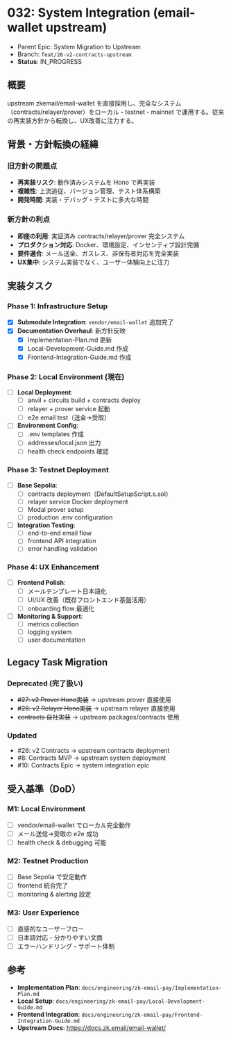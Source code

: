 # 032: System Integration (email-wallet upstream)

- Parent Epic: System Migration to Upstream
- Branch: `feat/26-v2-contracts-upstream`
- **Status**: IN_PROGRESS

## 概要
upstream zkemail/email-wallet を直接採用し、完全なシステム（contracts/relayer/prover）をローカル・testnet・mainnet で運用する。従来の再実装方針から転換し、UX改善に注力する。

## 背景・方針転換の経緯
### 旧方針の問題点
- **再実装リスク**: 動作済みシステムを Hono で再実装 
- **複雑性**: 上流追従、バージョン管理、テスト体系構築
- **開発時間**: 実装・デバッグ・テストに多大な時間

### 新方針の利点  
- **即座の利用**: 実証済み contracts/relayer/prover 完全システム
- **プロダクション対応**: Docker、環境設定、インセンティブ設計完備
- **要件適合**: メール送金、ガスレス、非保有者対応を完全実装
- **UX集中**: システム実装でなく、ユーザー体験向上に注力

## 実装タスク

### Phase 1: Infrastructure Setup
- [x] **Submodule Integration**: `vendor/email-wallet` 追加完了
- [x] **Documentation Overhaul**: 新方針反映
  - [x] Implementation-Plan.md 更新
  - [x] Local-Development-Guide.md 作成 
  - [x] Frontend-Integration-Guide.md 作成

### Phase 2: Local Environment (現在)
- [ ] **Local Deployment**: 
  - [ ] anvil + circuits build + contracts deploy
  - [ ] relayer + prover service 起動
  - [ ] e2e email test（送金→受取）
- [ ] **Environment Config**:
  - [ ] .env templates 作成
  - [ ] addresses/local.json 出力
  - [ ] health check endpoints 確認

### Phase 3: Testnet Deployment  
- [ ] **Base Sepolia**:
  - [ ] contracts deployment（DefaultSetupScript.s.sol）
  - [ ] relayer service Docker deployment
  - [ ] Modal prover setup
  - [ ] production .env configuration
- [ ] **Integration Testing**:
  - [ ] end-to-end email flow
  - [ ] frontend API integration
  - [ ] error handling validation

### Phase 4: UX Enhancement
- [ ] **Frontend Polish**:
  - [ ] メールテンプレート日本語化
  - [ ] UI/UX 改善（既存フロントエンド基盤活用）
  - [ ] onboarding flow 最適化
- [ ] **Monitoring & Support**:
  - [ ] metrics collection
  - [ ] logging system
  - [ ] user documentation

## Legacy Task Migration

### Deprecated (完了扱い)
- ~~#27: v2 Prover Hono実装~~ → upstream prover 直接使用
- ~~#28: v2 Relayer Hono実装~~ → upstream relayer 直接使用  
- ~~contracts 自社実装~~ → upstream packages/contracts 使用

### Updated
- #26: v2 Contracts → upstream contracts deployment
- #8: Contracts MVP → upstream system deployment
- #10: Contracts Epic → system integration epic

## 受入基準（DoD）

### M1: Local Environment
- [ ] vendor/email-wallet でローカル完全動作
- [ ] メール送信→受取の e2e 成功
- [ ] health check & debugging 可能

### M2: Testnet Production  
- [ ] Base Sepolia で安定動作
- [ ] frontend 統合完了
- [ ] monitoring & alerting 設定

### M3: User Experience
- [ ] 直感的なユーザーフロー
- [ ] 日本語対応・分かりやすい文面
- [ ] エラーハンドリング・サポート体制

## 参考
- **Implementation Plan**: `docs/engineering/zk-email-pay/Implementation-Plan.md`
- **Local Setup**: `docs/engineering/zk-email-pay/Local-Development-Guide.md`  
- **Frontend Integration**: `docs/engineering/zk-email-pay/Frontend-Integration-Guide.md`
- **Upstream Docs**: https://docs.zk.email/email-wallet/